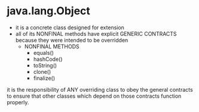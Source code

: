 # java.lang.Object
- it is a concrete class designed for extension
- all of its NONFINAL methods have explicit GENERIC CONTRACTS because they were intended to be overridden
    - NONFINAL METHODS
        - equals()
        - hashCode()
        - toString()
        - clone()
        - finalize()

it is the responsibility of ANY overriding class to obey the general contracts to ensure that other classes which 
depend on those contracts function properly. 